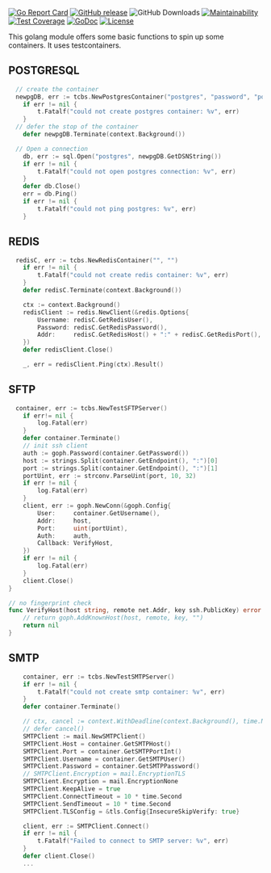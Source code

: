 [![Go Report Card](https://goreportcard.com/badge/github.com/sgaunet/tcbs)](https://goreportcard.com/report/github.com/sgaunet/tcbs)
[![GitHub release](https://img.shields.io/github/release/sgaunet/tcbs.svg)](https://github.com/sgaunet/tcbs/releases/latest)
![GitHub Downloads](https://img.shields.io/github/downloads/sgaunet/tcbs/total)
[![Maintainability](https://api.codeclimate.com/v1/badges/befd533c3eda78ff851d/maintainability)](https://codeclimate.com/github/sgaunet/tcbs/maintainability)
[![Test Coverage](https://api.codeclimate.com/v1/badges/befd533c3eda78ff851d/test_coverage)](https://codeclimate.com/github/sgaunet/tcbs/test_coverage)
[![GoDoc](https://godoc.org/github.com/sgaunet/tcbs?status.svg)](https://godoc.org/github.com/sgaunet/tcbs)
[![License](https://img.shields.io/github/license/sgaunet/tcbs.svg)](LICENSE)

This golang module offers some basic functions to spin up some containers. It uses testcontainers.

## POSTGRESQL

```go
  // create the container
  newpgDB, err := tcbs.NewPostgresContainer("postgres", "password", "postgres")
	if err != nil {
		t.Fatalf("could not create postgres container: %v", err)
	}
  // defer the stop of the container
	defer newpgDB.Terminate(context.Background())

  // Open a connection
	db, err := sql.Open("postgres", newpgDB.GetDSNString())
	if err != nil {
		t.Fatalf("could not open postgres connection: %v", err)
	}
	defer db.Close()
	err = db.Ping()
	if err != nil {
		t.Fatalf("could not ping postgres: %v", err)
	}
```

## REDIS

```go
  redisC, err := tcbs.NewRedisContainer("", "")
	if err != nil {
		t.Fatalf("could not create redis container: %v", err)
	}
	defer redisC.Terminate(context.Background())

	ctx := context.Background()
	redisClient := redis.NewClient(&redis.Options{
		Username: redisC.GetRedisUser(),
		Password: redisC.GetRedisPassword(),
		Addr:     redisC.GetRedisHost() + ":" + redisC.GetRedisPort(),
	})
	defer redisClient.Close()

	_, err = redisClient.Ping(ctx).Result()
```

## SFTP

```go
  container, err := tcbs.NewTestSFTPServer()
	if err!= nil {
		log.Fatal(err)
	}
	defer container.Terminate()
	// init ssh client
	auth := goph.Password(container.GetPassword())
	host := strings.Split(container.GetEndpoint(), ":")[0]
	port := strings.Split(container.GetEndpoint(), ":")[1]
	portUint, err := strconv.ParseUint(port, 10, 32)
	if err != nil {
		log.Fatal(err)
	}
	client, err := goph.NewConn(&goph.Config{
		User:     container.GetUsername(),
		Addr:     host,
		Port:     uint(portUint),
		Auth:     auth,
		Callback: VerifyHost,
	})
	if err != nil {
		log.Fatal(err)
	}
	client.Close()
}

// no fingerprint check
func VerifyHost(host string, remote net.Addr, key ssh.PublicKey) error {
	// return goph.AddKnownHost(host, remote, key, "")
	return nil
}
```

## SMTP

```go
	container, err := tcbs.NewTestSMTPServer()
	if err != nil {
		t.Fatalf("could not create smtp container: %v", err)
	}
	defer container.Terminate()

	// ctx, cancel := context.WithDeadline(context.Background(), time.Now().Add(5*time.Second))
	// defer cancel()
	SMTPClient := mail.NewSMTPClient()
	SMTPClient.Host = container.GetSMTPHost()
	SMTPClient.Port = container.GetSMTPPortInt()
	SMTPClient.Username = container.GetSMTPUser()
	SMTPClient.Password = container.GetSMTPPassword()
	// SMTPClient.Encryption = mail.EncryptionTLS
	SMTPClient.Encryption = mail.EncryptionNone
	SMTPClient.KeepAlive = true
	SMTPClient.ConnectTimeout = 10 * time.Second
	SMTPClient.SendTimeout = 10 * time.Second
	SMTPClient.TLSConfig = &tls.Config{InsecureSkipVerify: true}

	client, err := SMTPClient.Connect()
	if err != nil {
		t.Fatalf("Failed to connect to SMTP server: %v", err)
	}
	defer client.Close()
	...
```